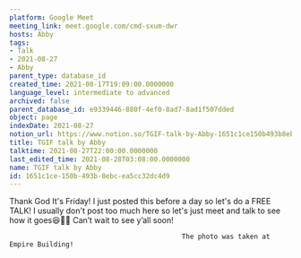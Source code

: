 ```yaml
---
platform: Google Meet
meeting_link: meet.google.com/cmd-sxum-dwr
hosts: Abby
tags:
- Talk
- 2021-08-27
- Abby
parent_type: database_id
created_time: 2021-08-17T19:09:00.0000000
language_level: intermediate to advanced
archived: false
parent_database_id: e9339446-880f-4ef0-8ad7-8ad1f507dded
object: page
indexDate: 2021-08-27
notion_url: https://www.notion.so/TGIF-talk-by-Abby-1651c1ce150b493b8ebcea5cc32dc4d9
title: TGIF talk by Abby
talktime: 2021-08-27T22:00:00.0000000
last_edited_time: 2021-08-28T03:08:00.0000000
name: TGIF talk by Abby
id: 1651c1ce-150b-493b-8ebc-ea5cc32dc4d9
---
```




Thank God It's Friday! I just posted this before a day so let's do a FREE TALK!
I usually don't post too much here so let's just meet and talk to see how it goes😆👍🏻
Can’t wait to see y’all soon!



                                               The photo was taken at Empire Building!











